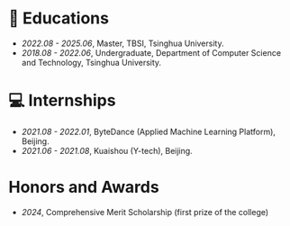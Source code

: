 
# 📖 Educations
- *2022.08 - 2025.06*, Master, TBSI, Tsinghua University.
- *2018.08 - 2022.06*, Undergraduate, Department of Computer Science and Technology, Tsinghua University.


# 💻 Internships
- *2021.08 - 2022.01*, ByteDance (Applied Machine Learning Platform), Beijing.
- *2021.06 - 2021.08*, Kuaishou (Y-tech), Beijing.


# Honors and Awards
- *2024*, Comprehensive Merit Scholarship (first prize of the college)
